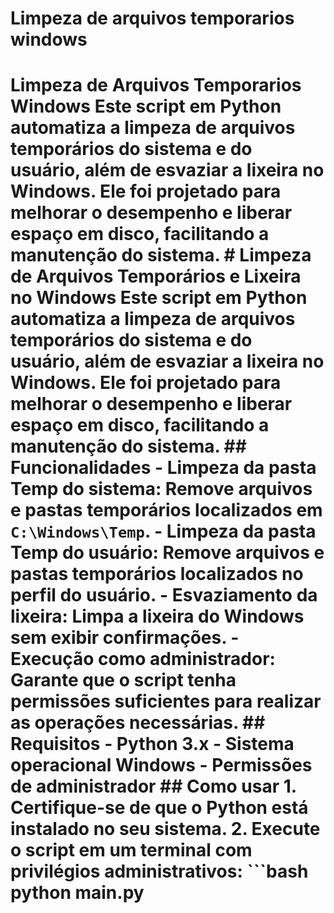 # Limpeza de arquivos temporarios windows
 # Limpeza de Arquivos Temporarios Windows Este script em Python automatiza a limpeza de arquivos temporários do sistema e do usuário, além de esvaziar a lixeira no Windows. Ele foi projetado para melhorar o desempenho e liberar espaço em disco, facilitando a manutenção do sistema.  # Limpeza de Arquivos Temporários e Lixeira no Windows    Este script em Python automatiza a limpeza de arquivos temporários do sistema e do usuário, além de esvaziar a lixeira no Windows. Ele foi projetado para melhorar o desempenho e liberar espaço em disco, facilitando a manutenção do sistema.    ## Funcionalidades   - **Limpeza da pasta Temp do sistema**: Remove arquivos e pastas temporários localizados em `C:\Windows\Temp`.   - **Limpeza da pasta Temp do usuário**: Remove arquivos e pastas temporários localizados no perfil do usuário.   - **Esvaziamento da lixeira**: Limpa a lixeira do Windows sem exibir confirmações.   - **Execução como administrador**: Garante que o script tenha permissões suficientes para realizar as operações necessárias.    ## Requisitos   - Python 3.x   - Sistema operacional Windows   - Permissões de administrador    ## Como usar   1. Certifique-se de que o Python está instalado no seu sistema.   2. Execute o script em um terminal com privilégios administrativos:      ```bash      python main.py  
